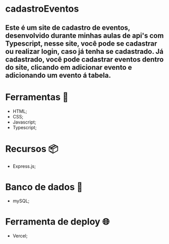 # cadastroEventos

## Este é um site de cadastro de eventos, desenvolvido durante minhas aulas de api's com Typescript, nesse site, você pode se cadastrar ou realizar login, caso já tenha se cadastrado. Já cadastrado, você pode cadastrar eventos dentro do site, clicando em adicionar evento e adicionando um evento á tabela. 

# Ferramentas 🧱
* HTML;
* CSS;
* Javascript;
* Typescript;

# Recursos 📦
* Express.js;

# Banco de dados 💾
* mySQL;

# Ferramenta de deploy 🌐
* Vercel; 
